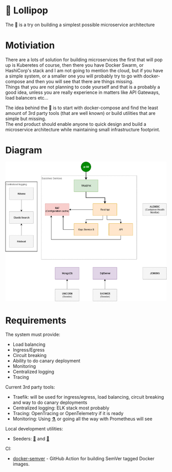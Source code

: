 # :lollipop: Lollipop
The :lollipop: is a try on building a simplest possible microservice architecture

# Motiviation

There are a lots of solution for building microservices the first that will pop up is Kuberetes of course, then there you have Docker Swarm, or HashiCorp's stack and I am not going to mention the cloud, but if you have a simple system, or a smaller one you will probably try to go with docker-compose and then you will see that there are things missing.  
Things that you are not planning to code yourself and that is a probably a good idea, unless you are really experience in matters like API Gateways, load balancers etc...  

The idea behind the :lollipop: is to start with docker-compose and find the least amount of 3rd party tools (that are well known) or build utilities that are simple but missing.  
The end product should enable anyone to quick design and build a microservice architecture while maintaining small infrastructure footprint.

# Diagram
![Diagram](/images/lollipop-diagram.png)

# Requirements

The system must provide:
* Load balancing
* Ingress/Egress
* Circuit breaking
* Ability to do canary deployment
* Monitoring
* Centralized logging
* Tracing

Current 3rd party tools:
* Traefik: will be used for ingress/egress, load balancing, circuit breaking and way to do canary deployments
* Centralized logging: ELK stack most probably
* Tracing: OpenTracing or OpenTelemetry if it is ready
* Monitoring: Using [:alembic:](https://github.com/MirzaMerdovic/alembic) or going all the way with Prometheus will see 

Local development utilities:
* Seeders: [:unicorn:](https://github.com/MirzaMerdovic/unicorn) and [:shower:](https://github.com/MirzaMerdovic/shower)

CI:
* [docker-semver](https://github.com/MirzaMerdovic/docker-semver-github-action) - GitHub Action for building SemVer tagged Docker images.
